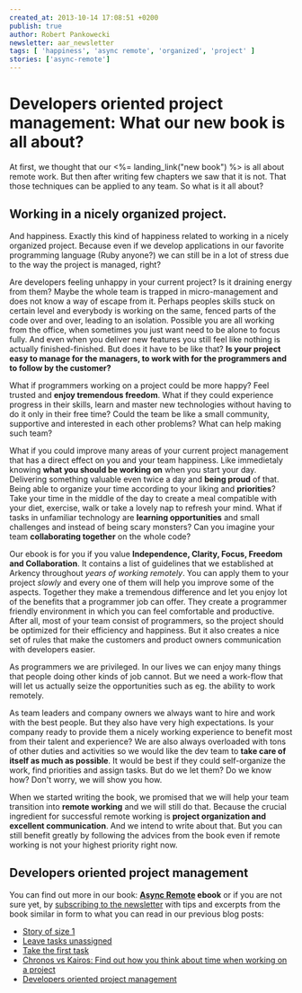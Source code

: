 ```yaml
---
created_at: 2013-10-14 17:08:51 +0200
publish: true
author: Robert Pankowecki
newsletter: aar_newsletter
tags: [ 'happiness', 'async remote', 'organized', 'project' ]
stories: ['async-remote']
---
```


# Developers oriented project management: What our new book is all about?

At first, we thought that our <%= landing_link("new book") %> is all about remote
work. But then after writing few chapters we saw that it is not. That those
techniques can be applied to any team. So what is it all about?

<!-- more -->

## Working in a nicely organized project.

And happiness. Exactly this kind of happiness related to working in a nicely organized project. Because
even if we develop applications in our favorite programming language (Ruby
anyone?) we can still be in a lot of stress due to the way the project is
managed, right?

Are developers feeling unhappy in your current project? Is it draining energy
from them? Maybe the whole team is trapped in micro-management and does not
know a way of escape from it. Perhaps peoples skills stuck on certain level and
everybody is working on the same, fenced parts of the code over and over,
leading to an isolation. Possible you are all working from the office, when
sometimes you just want need to be alone to focus fully. And even when you
deliver new features you still feel like nothing is actually finished-finished.
But does it have to be like that? **Is your project easy to manage for the managers,
to work with for the programmers and to follow by the customer?**

What if programmers working on a project could be more happy? Feel trusted and
**enjoy tremendous freedom**. What if they could experience progress in their
skills, learn and master new technologies without having to do it only in
their free time? Could the team be like a small community, supportive and
interested in each other problems? What can help making such team?

What if you could improve many areas of your current project management
that has a direct effect on you and your team happiness.
Like immedietaly knowing **what you should be working on** when you start your day.
Delivering something valuable even twice a day and **being proud** of that.
Being able to organize your time according to your liking and **priorities**?
Take your time in the middle of the day to create a meal compatible with
your diet, exercise, walk  or take a lovely nap to refresh your mind.
What if tasks in unfamiliar technology are **learning opportunities** and
small challenges and instead of being scary monsters? Can you imagine
your team **collaborating together** on the whole code?

Our ebook is for you if you value **Independence, Clarity, Focus, Freedom and Collaboration**.
It contains a list of guidelines that we established at Arkency throughout _years
of working remotely_. You can apply them to your project _slowly_ and every
one of them will help you improve some of the aspects. Together they make
a tremendous difference and let you enjoy lot of the benefits that a
programmer job can offer. They create a programmer friendly environment in
which you can feel comfortable and productive. After all, most of your team
consist of programmers, so the project should be optimized for their
efficiency and happiness. But it also creates a nice set of rules that make the customers
and product owners communication with developers easier.

As programmers we are privileged. In our lives we can enjoy many things that
people doing other kinds of job cannot. But we need a work-flow that will let
us actually seize the opportunities such as eg. the ability to work remotely.

As team leaders and company owners we always want to hire and work with
the best people. But they also have very high expectations. Is your company
ready to provide them a nicely working experience to benefit most from their
talent and experience? We are also always overloaded with tons of other duties
and activities so we would like the dev team to **take care of itself as much as possible**.
It would be best if they could self-organize the work, find priorities and assign
tasks. But do we let them? Do we know how? Don't worry, we will show you
how.

When we started writing the book, we promised that we will help your team
transition into **remote working** and
we will still do that. Because the crucial ingredient for successful remote
working is **project organization and excellent communication**. And we intend to
write about that. But you can still benefit greatly by following the advices from
the book even if remote working is not your highest priority right now.

## Developers oriented project management

You can find out more in our book:
**[Async Remote](http://blog.arkency.com/async-remote/) ebook**
or if you are not sure yet, by [subscribing to the newsletter](<%= aar_newsletter_subscription_link %>)
with tips and excerpts from the book similar in form to what you can read in our previous blog posts:

* [Story of size 1](/2013/09/story-of-size-1/)
* [Leave tasks unassigned](/2013/10/refactor-to-remote-leave-tasks-unassigned/)
* [Take the first task](/2013/10/take-the-first-task/)
* [Chronos vs Kairos: Find out how you think about time when working on a project](/2013/11/chronos-and-kairos/)
* [Developers oriented project management](/async-remote/)

